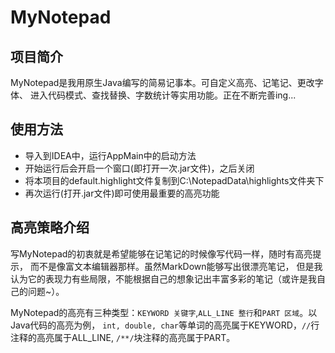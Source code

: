 # MyNotepad
## 项目简介
MyNotepad是我用原生Java编写的简易记事本。可自定义高亮、记笔记、更改字体、
进入代码模式、查找替换、字数统计等实用功能。正在不断完善ing...
## 使用方法
- 导入到IDEA中，运行AppMain中的启动方法
- 开始运行后会开启一个窗口(即打开一次.jar文件)，之后关闭
- 将本项目的default.highlight文件复制到C:\NotepadData\highlights文件夹下
- 再次运行(打开.jar文件)即可使用最重要的高亮功能
## 高亮策略介绍
写MyNotepad的初衷就是希望能够在记笔记的时候像写代码一样，随时有高亮提示，
而不是像富文本编辑器那样。虽然MarkDown能够写出很漂亮笔记，
但是我认为它的表现力有些局限，不能根据自己的想象记出丰富多彩的笔记（或许是我自己的问题~）。

MyNotepad的高亮有三种类型：`KEYWORD 关键字`,`ALL_LINE 整行`和`PART 区域`。以Java代码的高亮为例，
`int, double, char`等单词的高亮属于KEYWORD，`//`行注释的高亮属于ALL_LINE,
`/**/`块注释的高亮属于PART。